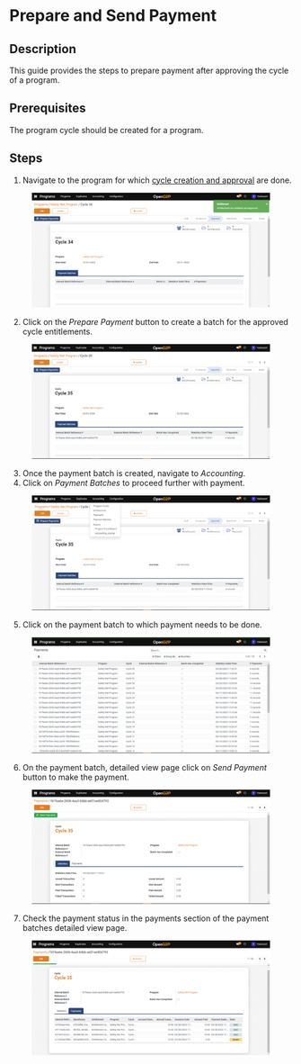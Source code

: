 # Prepare and Send Payment

## Description

This guide provides the steps to prepare payment after approving the cycle of a program.

## Prerequisites

The program cycle should be created for a program.

## Steps

1. Navigate to the program for which [cycle creation and approval](../../functionality/disbursement-cycles/in-kind-transfer/user-guides/create-and-approve-disbursement-cycle.md) are done.

<figure><img src="../../../.gitbook/assets/cycle-approved.png" alt=""><figcaption></figcaption></figure>

2. Click on the _Prepare Payment_ button to create a batch for the approved cycle entitlements.

<figure><img src="../../../.gitbook/assets/cycle-payment-batch.png" alt=""><figcaption></figcaption></figure>

3. Once the payment batch is created, navigate to _Accounting_.
4. Click on _Payment Batches_ to proceed further with payment.

<figure><img src="../../../.gitbook/assets/payment-batches (1).png" alt=""><figcaption></figcaption></figure>

5. Click on the payment batch to which payment needs to be done.

<figure><img src="../../../.gitbook/assets/payment-batches-list-view-page.png" alt=""><figcaption></figcaption></figure>

6. On the payment batch, detailed view page click on _Send Payment_ button to make the payment.

<figure><img src="../../../.gitbook/assets/send-payment.png" alt=""><figcaption></figcaption></figure>

7. Check the payment status in the payments section of the payment batches detailed view page.

<figure><img src="../../../.gitbook/assets/payment-batches-detailed-view-page.png" alt=""><figcaption></figcaption></figure>

